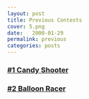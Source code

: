 ```yaml
---
layout: post
title: Previous Contests
cover: 5.png
date:   2000-01-29
permalink: previous
categories: posts
---
```


### [#1 Candy Shooter](http://www.engigames.com/contest1)

### [#2 Balloon Racer](http://www.engigames.com/contest2)

